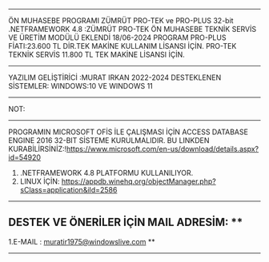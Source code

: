 **********************************************************************************************************************************
ÖN MUHASEBE PROGRAMI ZÜMRÜT PRO-TEK  ve PRO-PLUS 32-bit .NETFRAMEWORK 4.8 :ZÜMRÜT PRO-TEK ÖN MUHASEBE  TEKNİK SERVİS VE ÜRETİM MODÜLÜ EKLENDİ  18/06-2024
PROGRAM PRO-PLUS FİATI:23.600 TL DİR.TEK MAKİNE KULLANIM LİSANSI İÇİN. PRO-TEK TEKNİK SERVİS 11.800 TL TEK MAKİNE LİSANSI İÇİN.
**********************************************************************************************************************************
YAZILIM GELİŞTİRİCİ :MURAT IRKAN 2022-2024  DESTEKLENEN SİSTEMLER: WINDOWS:10 VE WINDOWS 11 
**********************************************************************************************************************************
NOT:
**********************************************************************************************************************************
PROGRAMIN MICROSOFT OFİS İLE ÇALIŞMASI İÇİN  ACCESS DATABASE ENGINE 2016 32-BIT SİSTEME KURULMALIDIR. 
BU LINKDEN KURABİLİRSİNİZ:!https://www.microsoft.com/en-us/download/details.aspx?id=54920
1. .NETFRAMEWORK 4.8 PLATFORMU KULLANILIYOR.
2. LINUX İÇİN: https://appdb.winehq.org/objectManager.php?sClass=application&iId=2586
**********************************************************************************************************************************
DESTEK VE ÖNERİLER İÇİN MAIL ADRESİM:           **
----------------------------------------------------
1.E-MAIL : muratir1975@windowslive.com            **
___________________________________________________



